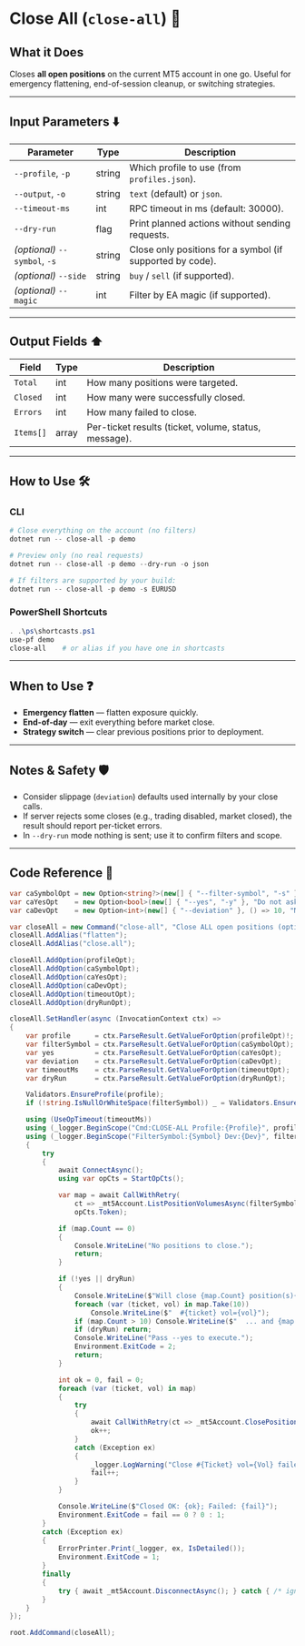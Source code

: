# Close All (`close-all`) 🧹

## What it Does

Closes **all open positions** on the current MT5 account in one go.
Useful for emergency flattening, end-of-session cleanup, or switching strategies.

---

## Input Parameters ⬇️

| Parameter                     | Type   | Description                                               |
| ----------------------------- | ------ | --------------------------------------------------------- |
| `--profile`, `-p`             | string | Which profile to use (from `profiles.json`).              |
| `--output`, `-o`              | string | `text` (default) or `json`.                               |
| `--timeout-ms`                | int    | RPC timeout in ms (default: 30000).                       |
| `--dry-run`                   | flag   |  Print planned actions without sending requests.           |
| *(optional)* `--symbol`, `-s` | string |  Close only positions for a symbol (if supported by code). |
| *(optional)* `--side`         | string | `buy` / `sell` (if supported).                            |
| *(optional)* `--magic`        | int    |  Filter by EA magic (if supported).                        |

---

## Output Fields ⬆️

| Field     | Type  | Description                                           |
| --------- | ----- | ----------------------------------------------------- |
| `Total`   | int   | How many positions were targeted.                     |
| `Closed`  | int   | How many were successfully closed.                    |
| `Errors`  | int   | How many failed to close.                             |
| `Items[]` | array | Per-ticket results (ticket, volume, status, message). |

---

## How to Use 🛠️

### CLI

```powershell
# Close everything on the account (no filters)
dotnet run -- close-all -p demo

# Preview only (no real requests)
dotnet run -- close-all -p demo --dry-run -o json

# If filters are supported by your build:
dotnet run -- close-all -p demo -s EURUSD
```

### PowerShell Shortcuts

```powershell
. .\ps\shortcasts.ps1
use-pf demo
close-all    # or alias if you have one in shortcasts
```

---

## When to Use ❓

* **Emergency flatten** — flatten exposure quickly.
* **End-of-day** — exit everything before market close.
* **Strategy switch** — clear previous positions prior to deployment.

---

## Notes & Safety 🛡️

* Consider slippage (`deviation`) defaults used internally by your close calls.
* If server rejects some closes (e.g., trading disabled, market closed), the result should report per-ticket errors.
* In `--dry-run` mode nothing is sent; use it to confirm filters and scope.

---

## Code Reference 🧩

```csharp
var caSymbolOpt = new Option<string?>(new[] { "--filter-symbol", "-s" }, "Close only positions for this symbol (e.g., EURUSD)");
var caYesOpt    = new Option<bool>(new[] { "--yes", "-y" }, "Do not ask for confirmation");
var caDevOpt    = new Option<int>(new[] { "--deviation" }, () => 10, "Max slippage in points");

var closeAll = new Command("close-all", "Close ALL open positions (optionally filtered by symbol)");
closeAll.AddAlias("flatten");
closeAll.AddAlias("close.all"); 

closeAll.AddOption(profileOpt);
closeAll.AddOption(caSymbolOpt);
closeAll.AddOption(caYesOpt);
closeAll.AddOption(caDevOpt);
closeAll.AddOption(timeoutOpt);
closeAll.AddOption(dryRunOpt);

closeAll.SetHandler(async (InvocationContext ctx) =>
{
    var profile      = ctx.ParseResult.GetValueForOption(profileOpt)!;
    var filterSymbol = ctx.ParseResult.GetValueForOption(caSymbolOpt);
    var yes          = ctx.ParseResult.GetValueForOption(caYesOpt);
    var deviation    = ctx.ParseResult.GetValueForOption(caDevOpt);
    var timeoutMs    = ctx.ParseResult.GetValueForOption(timeoutOpt);
    var dryRun       = ctx.ParseResult.GetValueForOption(dryRunOpt);

    Validators.EnsureProfile(profile);
    if (!string.IsNullOrWhiteSpace(filterSymbol)) _ = Validators.EnsureSymbol(filterSymbol);

    using (UseOpTimeout(timeoutMs))
    using (_logger.BeginScope("Cmd:CLOSE-ALL Profile:{Profile}", profile))
    using (_logger.BeginScope("FilterSymbol:{Symbol} Dev:{Dev}", filterSymbol ?? "<any>", deviation))
    {
        try
        {
            await ConnectAsync();
            using var opCts = StartOpCts();

            var map = await CallWithRetry(
                ct => _mt5Account.ListPositionVolumesAsync(filterSymbol, ct),
                opCts.Token);

            if (map.Count == 0)
            {
                Console.WriteLine("No positions to close.");
                return;
            }

            if (!yes || dryRun)
            {
                Console.WriteLine($"Will close {map.Count} position(s){(filterSymbol is null ? "" : $" for {filterSymbol}")}. Deviation={deviation}");
                foreach (var (ticket, vol) in map.Take(10))
                    Console.WriteLine($"  #{ticket} vol={vol}");
                if (map.Count > 10) Console.WriteLine($"  ... and {map.Count - 10} more");
                if (dryRun) return;
                Console.WriteLine("Pass --yes to execute.");
                Environment.ExitCode = 2;
                return;
            }

            int ok = 0, fail = 0;
            foreach (var (ticket, vol) in map)
            {
                try
                {
                    await CallWithRetry(ct => _mt5Account.ClosePositionFullAsync(ticket, vol, deviation, ct), opCts.Token);
                    ok++;
                }
                catch (Exception ex)
                {
                    _logger.LogWarning("Close #{Ticket} vol={Vol} failed: {Msg}", ticket, vol, ex.Message);
                    fail++;
                }
            }

            Console.WriteLine($"Closed OK: {ok}; Failed: {fail}");
            Environment.ExitCode = fail == 0 ? 0 : 1;
        }
        catch (Exception ex)
        {
            ErrorPrinter.Print(_logger, ex, IsDetailed());
            Environment.ExitCode = 1;
        }
        finally
        {
            try { await _mt5Account.DisconnectAsync(); } catch { /* ignore */ }
        }
    }
});

root.AddCommand(closeAll);
```

